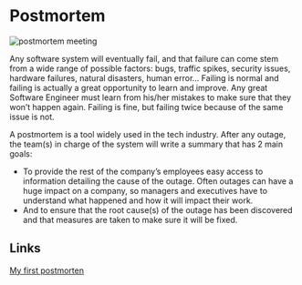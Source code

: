 # Postmortem
![postmortem meeting](https://img.memegenerator.net/images/4155603.jpg)  

Any software system will eventually fail, and that failure can come stem from a wide range of possible factors: bugs, traffic spikes, security issues, hardware failures, natural disasters, human error… Failing is normal and failing is actually a great opportunity to learn and improve. Any great Software Engineer must learn from his/her mistakes to make sure that they won’t happen again. Failing is fine, but failing twice because of the same issue is not.  

A postmortem is a tool widely used in the tech industry. After any outage, the team(s) in charge of the system will write a summary that has 2 main goals:  
  - To provide the rest of the company’s employees easy access to information detailing the cause of the outage. Often outages can have a huge impact on a company, so managers and executives have to understand what happened and how it will impact their work.  
  - And to ensure that the root cause(s) of the outage has been discovered and that measures are taken to make sure it will be fixed.  
## Links
[My first postmorten](https://medium.com/@kerimsha/my-first-postmortem-f35d47cdeb6d)
